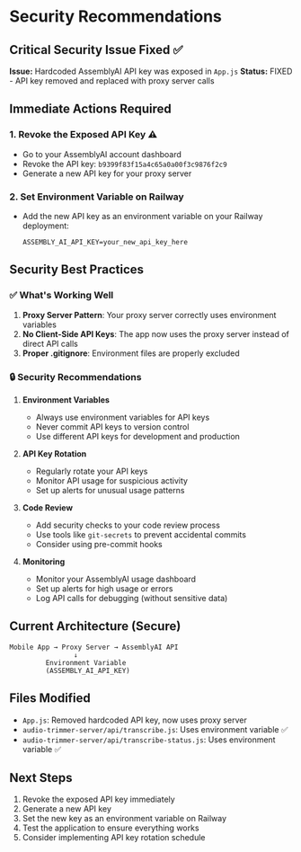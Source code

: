 # Security Recommendations

## Critical Security Issue Fixed ✅

**Issue:** Hardcoded AssemblyAI API key was exposed in `App.js`
**Status:** FIXED - API key removed and replaced with proxy server calls

## Immediate Actions Required

### 1. **Revoke the Exposed API Key** ⚠️
- Go to your AssemblyAI account dashboard
- Revoke the API key: `b9399f83f15a4c65a0a00f3c9876f2c9`
- Generate a new API key for your proxy server

### 2. **Set Environment Variable on Railway**
- Add the new API key as an environment variable on your Railway deployment:
  ```
  ASSEMBLY_AI_API_KEY=your_new_api_key_here
  ```

## Security Best Practices

### ✅ What's Working Well
1. **Proxy Server Pattern**: Your proxy server correctly uses environment variables
2. **No Client-Side API Keys**: The app now uses the proxy server instead of direct API calls
3. **Proper .gitignore**: Environment files are properly excluded

### 🔒 Security Recommendations

1. **Environment Variables**
   - Always use environment variables for API keys
   - Never commit API keys to version control
   - Use different API keys for development and production

2. **API Key Rotation**
   - Regularly rotate your API keys
   - Monitor API usage for suspicious activity
   - Set up alerts for unusual usage patterns

3. **Code Review**
   - Add security checks to your code review process
   - Use tools like `git-secrets` to prevent accidental commits
   - Consider using pre-commit hooks

4. **Monitoring**
   - Monitor your AssemblyAI usage dashboard
   - Set up alerts for high usage or errors
   - Log API calls for debugging (without sensitive data)

## Current Architecture (Secure)

```
Mobile App → Proxy Server → AssemblyAI API
                ↓
         Environment Variable
         (ASSEMBLY_AI_API_KEY)
```

## Files Modified
- `App.js`: Removed hardcoded API key, now uses proxy server
- `audio-trimmer-server/api/transcribe.js`: Uses environment variable ✅
- `audio-trimmer-server/api/transcribe-status.js`: Uses environment variable ✅

## Next Steps
1. Revoke the exposed API key immediately
2. Generate a new API key
3. Set the new key as an environment variable on Railway
4. Test the application to ensure everything works
5. Consider implementing API key rotation schedule
